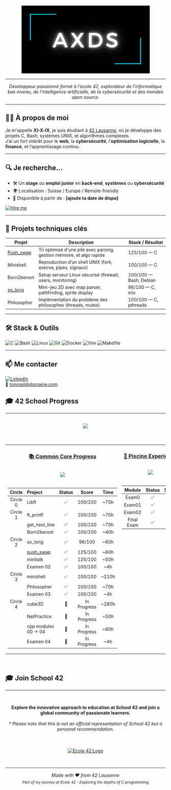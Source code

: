 <p align="center">
  <img src="https://github.com/XI-X-IX/XI-X-IX/blob/main/axds_logo.png" alt="Cover GIF">
</p>

---

<p align="center">
  <em>Développeur passionné formé à l'école 42, explorateur de l'informatique bas niveau, de l'intelligence artificielle, de la cybersécurité et des mondes open source.</em>
</p>



---

## 👨‍💻 À propos de moi

Je m'appelle **XI-X-IX**, je suis étudiant à [42 Lausanne](https://42lausanne.ch/), où je développe des projets C, Bash, systèmes UNIX, et algorithmes complexes.  
J’ai un fort intérêt pour le **web**, la **cybersécurité**, l’**optimisation logicielle**, la **finance**, et l’apprentissage continu.  


---

## 🔍 Je recherche...

- 🛠 Un **stage** ou **emploi junior** en **back-end**, **systèmes** ou **cybersécurité**
- 🌍 Localisation : Suisse / Europe / Remote-friendly
- 📅 Disponible à partir de : **[ajoute ta date de dispo]**

[![Hire me](https://img.shields.io/badge/-Hire%20me-green?style=for-the-badge)](mailto:tonemail@domain.com)

---

## 🚀 Projets techniques clés

| Projet | Description | Stack / Résultat |
|--------|-------------|------------------|
| [Push_swap](https://github.com/XI-X-IX/push_swap) | Tri optimisé d'une pile avec parsing, gestion mémoire, et algo rapide | 125/100 — C |
| Minishell | Reproduction d’un shell UNIX (fork, execve, pipes, signaux) | 100/100 — C |
| Born2beroot | Setup serveur Linux sécurisé (firewall, users, monitoring) | 100/100 — Bash, Debian |
| [so_long](https://github.com/XI-X-IX/so_long) | Mini-jeu 2D avec map parser, pathfinding, sprite display | 96/100 — C, mlx |
| Philosopher | Implémentation du problème des philosophes (threads, mutex) | 100/100 — C, pthreads |

---

## 🛠️ Stack & Outils

![C](https://img.shields.io/badge/-C-blue?style=flat&logo=c)
![Bash](https://img.shields.io/badge/-Bash-white?style=flat&logo=gnu-bash)
![Linux](https://img.shields.io/badge/-Linux-black?style=flat&logo=linux)
![Git](https://img.shields.io/badge/-Git-orange?style=flat&logo=git)
![Docker](https://img.shields.io/badge/-Docker-2496ED?style=flat&logo=docker)
![Vim](https://img.shields.io/badge/-Vim-019733?style=flat&logo=vim)
![Makefile](https://img.shields.io/badge/-Makefile-brightgreen?style=flat)

---

## 📫 Me contacter

[![LinkedIn](https://img.shields.io/badge/-LinkedIn-blue?style=flat&logo=linkedin)](https://linkedin.com/in/tonprofil)  
📧 [tonmail@domaine.com](mailto:tonmail@domaine.com)



## 🎓 42 School Progress
---
<br>
<div align="center">
  <img src="https://img.shields.io/badge/Lausanne-1E2024?style=for-the-badge&logo=42" />
</div>
<br><br>

<div align="center">
<table width="100%">
<tr>
<td width="50%" align="center" valign="top">

### [📚 Common Core Progress](https://github.com/Xxzer042xX/42-Common-Core/blob/main/README.md)

<br>
<img src="https://img.shields.io/badge/Grade-In%20Progress-blue?style=for-the-badge&logo=42&logoColor=white" />
<br><br>




| Circle | Project | Status | Score | Time |
|:------:|:--------|:------:|:-----:|:----:|
| Circle 0 | Libft | ✅ | 100/100 | ~70h |
| Circle 1 | ft_printf | ✅ | 100/100 | ~70h |
|| get_next_line | ✅ | 100/100 | ~70h |
|| Born2beroot | ✅ | 100/100 | ~40h |
| Circle 2 | so_long | ✅ | 96/100 | ~60h |
|| [push_swap](https://github.com/XI-X-IX/push_swap) | ✅ | 125/100 | ~60h |
|| minitalk | ✅ | 125/100 | ~50h |
|| Examen 02 | ✅ | 100/100 | ~4h |
| Circle 3 | minishell | ✅ | 100/100 | ~210h |
|| Philosopher | ✅ | 100/100 | ~70h |
|| Examen 03 | ✅ | 100/100 | ~4h |
| Circle 4 | cube3D | 🔄 | In Progress | ~280h |
|| NetPractice | 🔄 | In Progress | ~50h |
|| cpp modules 00 -> 04 | 🔄 | In Progress | ~60h |
|| Examen 04 | 🔄 | In Progress | ~4h |

</td>
<td width="50%" align="center" valign="top">

### [🌊 Piscine Experience](https://github.com/Xxzer042xX/42-Piscine/blob/master/README.MD)

<br>
<img src="https://img.shields.io/badge/Status-Completed-success?style=for-the-badge&logo=42&logoColor=white" />
<br><br>



| Module | Status | Score |
|:------:|:------:|:-----:|
| Exam0 | ✅ | 30% |
| Exam01 | ✅ | 20% |
| Exam02 | ✅ | 30% |
| Final Exam | ✅ | 40% |

</td>
</tr>
</table>
</div>
<br>


## 🎓 Join School 42
---
<br>
<p align="center">
  <b>Explore the innovative approach to education at School 42 and join a global community of passionate learners.</b><br><br>
  <i>* Please note that this is not an official representation of School 42 but a personal recommendation.</i>
  <br><br><br><br>
  <a href="https://42lausanne.ch/" target="_blank"><img src="https://42lausanne.ch/wp-content/uploads/2021/01/42_logo.svg" alt="Ecole 42 Logo" width="200"></a>
</p>
<br>

---

<div align="center">

*Made with ❤️ from 42 Lausanne*  
<sub>*Part of my journey at École 42 - Exploring the depths of C programming*</sub>

</div>

